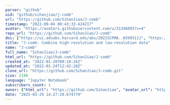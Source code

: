 ```yaml
---
parser: "github"
uid: "github/sihanjiao/j-comb"
url: "https://github.com/SihanJiao/J-comb"
timestamp: "2022-09-04 00:43:33.424217"
avatar: "https://avatars.githubusercontent.com/u/31346093?v=4"
repo_url: "https://github.com/SihanJiao/J-comb"
doi: ["https://ui.adsabs.harvard.edu/abs/2022SCPMA..6599511J", "https://ui.adsabs.harvard.edu/abs/2022ascl.soft08015J/abstract"]
title: "J-comb: Combine high-resolution and low-resolution data"
name: "J-comb"
full_name: "SihanJiao/J-comb"
html_url: "https://github.com/SihanJiao/J-comb"
created_at: "2022-01-20T09:10:26Z"
updated_at: "2022-01-24T12:42:20Z"
clone_url: "https://github.com/SihanJiao/J-comb.git"
size: 2198
language: "Jupyter Notebook"
subscribers_count: 1
owner: {"html_url": "https://github.com/SihanJiao", "avatar_url": "https://avatars.githubusercontent.com/u/31346093?v=4", "login": "SihanJiao", "type": "User"}
date: "2025-03-29 14:27:20.674779"
---
```

